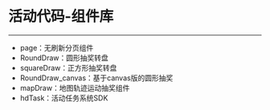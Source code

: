 活动代码-组件库
=========

----------
- page：无刷新分页组件
- RoundDraw：圆形抽奖转盘
- squareDraw：正方形抽奖转盘
- RoundDraw_canvas：基于canvas版的圆形抽奖
- mapDraw：地图轨迹运动抽奖组件
- hdTask：活动任务系统SDK